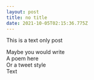 ```yaml
---
layout: post
title: no title
date: 2021-10-05T02:15:36.775Z
---
```

This is a text only post

Maybe you would write\
A poem here\
Or a tweet style\
Text